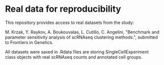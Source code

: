 # Real data for reproducibility

This repository provides access to real datasets from the study:

M. Krzak, Y. Raykov, A. Boukouvalas, L. Cutillo, C. Angelini, "Benchmark and parameter sensitivity analysis of scRNAseq clustering methods.", submitted to Frontiers in Genetics.

All datasets were saved in .Rdata files are storing SingleCellExperiment class objects with real scRNAseq counts and annotated cell groups.
